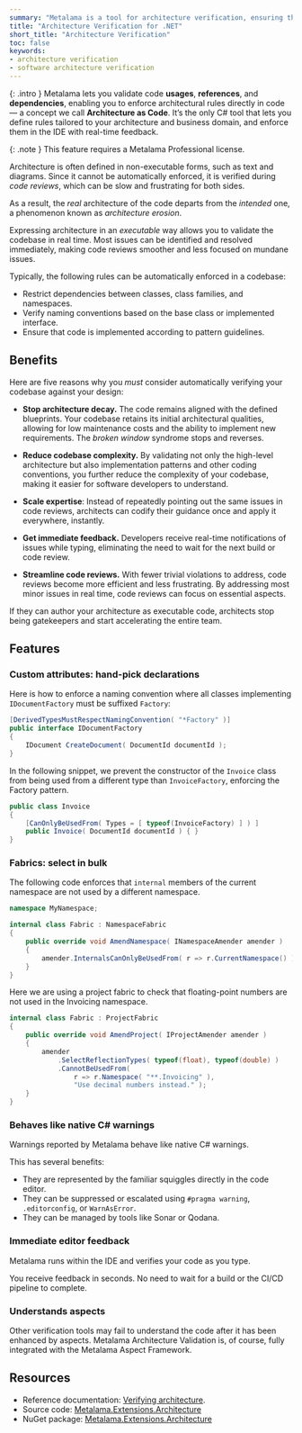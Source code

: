 ```yaml
---
summary: "Metalama is a tool for architecture verification, ensuring that your C# codebase complies to the intended software architecture."
title: "Architecture Verification for .NET"
short_title: "Architecture Verification"
toc: false
keywords:
- architecture verification
- software architecture verification
---
```


{: .intro }
Metalama lets you validate code **usages**, **references**, and **dependencies**, enabling you to enforce architectural rules directly in code — a concept we call **Architecture as Code**. It’s the only C# tool that lets you define rules tailored to your architecture and business domain, and enforce them in the IDE with real-time feedback.
 
{: .note }
This feature requires a Metalama Professional license.

Architecture is often defined in non-executable forms, such as text and diagrams. Since it cannot be automatically
enforced, it is verified during _code reviews_, which can be slow and frustrating for both sides.

As a result, the _real_ architecture of the code departs from the _intended_ one, a phenomenon known as _architecture
erosion_.

Expressing architecture in an _executable_ way allows you to validate the codebase in real time. Most issues can be
identified and resolved immediately, making code reviews smoother and less focused on mundane issues.

Typically, the following rules can be automatically enforced in a codebase:

- Restrict dependencies between classes, class families, and namespaces.
- Verify naming conventions based on the base class or implemented interface.
- Ensure that code is implemented according to pattern guidelines.


## Benefits

Here are five reasons why you _must_ consider automatically verifying your codebase against your design:

- **Stop architecture decay.** The code remains aligned with the defined blueprints. Your codebase retains its initial
  architectural qualities, allowing for low maintenance costs and the ability to implement new requirements. The _broken
  window_ syndrome stops and reverses.

- **Reduce codebase complexity.** By validating not only the high-level architecture but also implementation patterns
  and other coding conventions, you further reduce the complexity of your codebase, making it easier for software
  developers to understand.

- **Scale expertise**: Instead of repeatedly pointing out the same issues in code reviews, architects can codify their guidance once and apply it everywhere, instantly.

- **Get immediate feedback.** Developers receive real-time notifications of issues while typing, eliminating the need to
  wait for the next build or code review.

- **Streamline code reviews.** With fewer trivial violations to address, code reviews become more efficient and less
  frustrating. By addressing most minor issues in real time, code reviews can focus on essential aspects.


If they can author your architecture as executable code, architects stop being gatekeepers and start accelerating the entire team.

## Features

### Custom attributes: hand-pick declarations

Here is how to enforce a naming convention where all classes implementing `IDocumentFactory` must be suffixed `Factory`:

```csharp
[DerivedTypesMustRespectNamingConvention( "*Factory" )]
public interface IDocumentFactory
{
    IDocument CreateDocument( DocumentId documentId );
}
```

In the following snippet, we prevent the constructor of the `Invoice` class from being used from a different type than
`InvoiceFactory`, enforcing the Factory pattern.

```csharp
public class Invoice
{
    [CanOnlyBeUsedFrom( Types = [ typeof(InvoiceFactory) ] ) ]
    public Invoice( DocumentId documentId ) { }
}
```

### Fabrics: select in bulk

The following code enforces that `internal` members of the current namespace are not used by a different namespace.

```csharp
namespace MyNamespace;

internal class Fabric : NamespaceFabric
{
    public override void AmendNamespace( INamespaceAmender amender )
    {
        amender.InternalsCanOnlyBeUsedFrom( r => r.CurrentNamespace() );
    }
}
```

Here we are using a project fabric to check that floating-point numbers are not used in the Invoicing namespace.

```csharp
internal class Fabric : ProjectFabric
{
    public override void AmendProject( IProjectAmender amender )
    {
        amender
            .SelectReflectionTypes( typeof(float), typeof(double) )
            .CannotBeUsedFrom(
                r => r.Namespace( "**.Invoicing" ),
                "Use decimal numbers instead." );
    }
}
```

### Behaves like native C# warnings

Warnings reported by Metalama behave like native C# warnings.

This has several benefits:

- They are represented by the familiar squiggles directly in the code editor.
- They can be suppressed or escalated using `#pragma warning`, `.editorconfig`, or `WarnAsError`.
- They can be managed by tools like Sonar or Qodana.

### Immediate editor feedback

Metalama runs within the IDE and verifies your code as you type.

You receive feedback in seconds. No need to wait for a build or the CI/CD pipeline to complete.

### Understands aspects

Other verification tools may fail to understand the code after it has been enhanced by aspects. Metalama Architecture
Validation is, of course, fully integrated with the Metalama Aspect Framework.

## Resources

- Reference documentation: [Verifying  architecture](https://doc.postsharp.net/metalama/conceptual/architecture).
- Source code: [Metalama.Extensions.Architecture](https://github.com/postsharp/Metalama.Extensions/tree/release/2024.2/src/Metalama.Extensions.Architecture)
- NuGet package: [Metalama.Extensions.Architecture](https://www.nuget.org/packages/Metalama.Extensions.Architecture)


